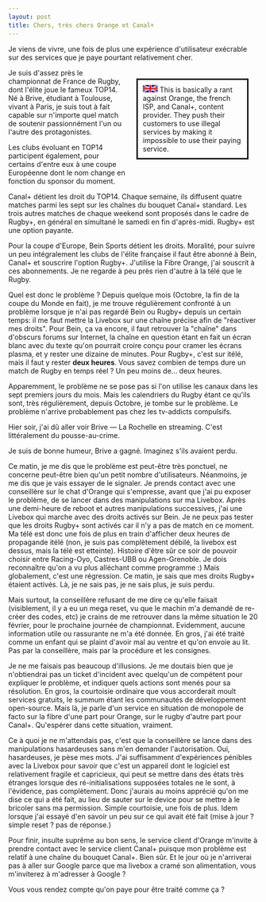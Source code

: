 ```yaml
---
layout: post
title: Chers, très chers Orange et Canal+
---
```


Je viens de vivre, une fois de plus une expérience d'utilisateur exécrable sur
des services que je paye pourtant relativement cher.

<!--more-->

<div style="float:right; width:200px; border: solid; margin: 20px; padding: 10px">
<img src="/assets/union-jack.png" width="30px">
This is basically a rant against Orange, the french ISP, and Canal+,
content provider. They push their customers to use illegal services by
making it impossible to use their paying service.
</div>

Je suis d'assez près le championnat de France de Rugby, dont l'élite joue le
fameux TOP14. Né à Brive, étudiant à Toulouse, vivant à Paris, je suis tout à
fait capable sur n'importe quel match de soutenir passionnément l'un ou l'autre
des protagonistes.

Les clubs évoluant en TOP14 participent également, pour certains d'entre eux
à une coupe Européenne dont le nom change en fonction du sponsor du moment.

Canal+ détient les droit du TOP14. Chaque semaine, ils diffusent quatre matches
parmi les sept sur les chaînes du bouquet Canal+ standard. Les trois autres
matches de chaque weekend sont proposés dans le cadre de Rugby+, en général
en simultané le samedi en fin d'après-midi. Rugby+ est une option payante.

Pour la coupe d'Europe, Bein Sports détient les droits. Moralité, pour suivre
un peu intégralement les clubs de l'élite française il faut être abonné à Bein,
Canal+ et souscrire l'option Rugby+. J'utilise la Fibre Orange, j'ai souscrit à
ces abonnements. Je ne regarde à peu près rien d'autre à la télé que le Rugby.

Quel est donc le problème ? Depuis quelque mois (Octobre, la fin de la coupe
du Monde en fait), je me trouve régulièrement confronté à un problème lorsque
je n'ai pas regardé Bein ou Rugby+ depuis un certain temps: il me faut mettre
la Livebox sur une chaîne précise afin de "réactiver mes droits". Pour Bein,
ça va encore, il faut retrouver la "chaîne" dans d'obscurs forums sur
Internet, la chaîne en question étant en fait un écran blanc avec
du texte qu'on pourrait croire conçu pour cramer les écrans plasma, et y
rester une dizaine de minutes. Pour Rugby+, c'est sur itélé, mais il faut
y rester **deux heures**. Vous savez combien de temps dure un match de Rugby
en temps réel ? Un peu moins de... deux heures.

Apparemment, le problème ne se pose pas si l'on utilise les canaux dans les
sept premiers jours du mois. Mais les calendriers du Rugby étant ce qu'ils
sont, très régulièrement, depuis Octobre, je tombe sur le problème.
Le problème n'arrive probablement pas chez les tv-addicts compulsifs.

Hier soir, j'ai dû aller voir Brive — La Rochelle en streaming. C'est
littéralement du pousse-au-crime.

Je suis de bonne humeur, Brive a gagné. Imaginez s'ils avaient perdu.

Ce matin, je me dis que le problème est peut-être très ponctuel, ne concerne
peut-être bien qu'un petit nombre d'utilisateurs. Néanmoins, je me dis que
je vais essayer de le signaler. Je prends contact avec une conseillère sur
le chat d'Orange qui s'empresse, avant que j'ai pu exposer le problème, de se
lancer dans des manipulations sur ma Livebox. Après une demi-heure de
reboot et autres manipulations successives, j'ai une Livebox qui marche
avec des droits activés sur Bein. Je ne peux pas tester que les droits Rugby+
sont activés car il n'y a pas de match en ce moment. Ma télé est donc une
fois de plus en train d'afficher deux heures de propagande itélé (non, je suis
pas complètement débilé, la livebox est dessus, mais la télé est etteinte).
Histoire d'être sûr ce soir de pouvoir choisir entre Racing-Oyo, Castres-UBB
ou Agen-Grenoble. Je dois reconnaître qu'on a vu plus alléchant comme
programme :) Mais globalement, c'est une régression. Ce matin, je sais
que mes droits Rugby+ étaient activés. Là, je ne sais pas, je ne sais plus,
je suis perdu.

Mais surtout, la conseillère refusant de me dire ce qu'elle faisait
(visiblement, il y a eu un mega reset, vu que le machin m'a demandé de
re-créer des codes, etc) je crains de me retrouver dans la même situation
le 20 février, pour le prochaine journée de championnat. Evidemment, aucune
information utile ou rassurante ne m'a été donnée. En gros, j'ai été traité
comme un enfant qui se plaint d'avoir mal au ventre et qu'on envoie au lit.
Pas par la conseillère, mais par la procédure et les consignes.

Je ne me faisais pas beaucoup d'illusions. Je me doutais bien que je
n'obtiendrai pas un ticket d'incident avec quelqu'un de compétent pour
expliquer le problème, et indiquer quels actions sont menés pour sa
résolution. En gros, la courtoisie ordinaire que vous accorderait moult
services gratuits, le summum étant les communautés de développement
open-source. Mais là, je parle d'un service en situation de
monopole de facto sur la fibre d'une part pour Orange, sur le rugby
d'autre part pour Canal+. Qu'espérer dans cette situation, vraiment.

Ce à quoi je ne m'attendais pas, c'est que la conseillère se lance dans
des manipulations hasardeuses sans m'en demander l'autorisation. Oui,
hasardeuses, je pèse mes mots. J'ai suffisamment d'expériences pénibles
avec la Livebox pour savoir que c'est un appareil dont le logiciel est
relativement fragile et capricieux, qui peut se mettre dans des états
très étranges lorsque des ré-initialisations supposées totales ne le sont,
à l'évidence, pas complètement. Donc j'aurais au moins apprécié qu'on me dise
ce qui a été fait, au lieu de sauter sur le device pour se mettre à le
bricoler sans ma permission. Simple courtoisie, une fois de plus.
Idem lorsque j'ai essayé d'en savoir un peu sur ce qui avait été fait (mise
à jour ? simple reset ? pas de réponse.)

Pour finir, insulte suprême au bon sens, le service client d'Orange m'invite à
prendre contact avec le service client Canal+ puisque mon problème est
relatif à une chaîne du bouquet Canal+. Bien sûr. Et le jour où je n'arriverai
pas à aller sur Google parce que ma livebox a cramé son alimentation,
vous m'inviterez à m'adresser à Google ?

Vous vous rendez compte qu'on paye pour être traité comme ça ?
